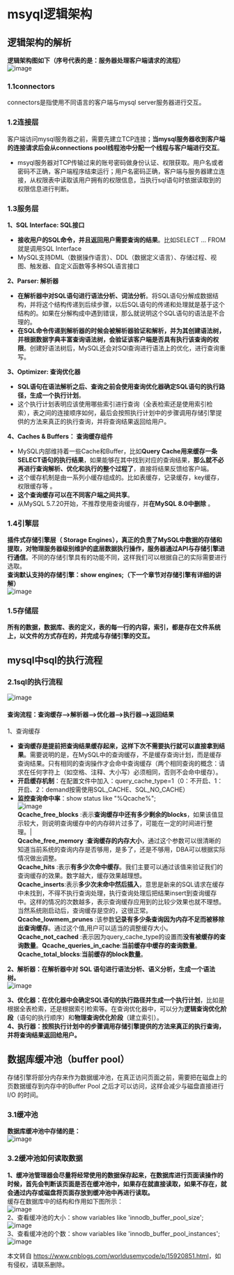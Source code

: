 msyql逻辑架构
=========

逻辑架构的解析
-------

**逻辑架构图如下（序号代表的是：服务器处理客户端请求的流程）**  
![image](https://img2022.cnblogs.com/blog/2345397/202202/2345397-20220221214758434-1320760982.png)

### 1.1connectors

connectors是指使用不同语言的客户端与mysql server服务器进行交互。

### 1.2连接层

客户端访问mysql服务器之前，需要先建立TCP连接；**当mysql服务器收到客户端的连接请求后会从connections pool线程池中分配一个线程与客户端进行交互**。

*   msyql服务器对TCP传输过来的账号密码做身份认证、权限获取。用户名或者密码不正确，客户端程序结束运行；用户名密码正确，客户端与服务器建立连接，从权限表中读取该用户拥有的权限信息，当执行sql语句时依据读取到的权限信息进行判断。

### 1.3服务层

**1、SQL Interface: SQL接口**

*   **接收用户的SQL命令，并且返回用户需要查询的结果**。比如SELECT ... FROM就是调用SQL Interface
*   MySQL支持DML（数据操作语言）、DDL（数据定义语言）、存储过程、视图、触发器、自定义函数等多种SQL语言接口

**2、Parser: 解析器**

*   **在解析器中对SQL语句进行语法分析、词法分析**。将SQL语句分解成数据结构，并将这个结构传递到后续步骤，以后SQL语句的传递和处理就是基于这个结构的。如果在分解构成中遇到错误，那么就说明这个SQL语句的语法是不合理的。
*   **在SQL命令传递到解析器的时候会被解析器验证和解析，并为其创建语法树，并根据数据字典丰富查询语法树，会验证该客户端是否具有执行该查询的权限**。创建好语法树后，MySQL还会对SQl查询进行语法上的优化，进行查询重写。

**3、Optimizer: 查询优化器**

*   **SQL语句在语法解析之后、查询之前会使用查询优化器确定SQL语句的执行路径，生成一个执行计划**。
*   这个执行计划表明应该使用哪些索引进行查询（全表检索还是使用索引检索），表之间的连接顺序如何，最后会按照执行计划中的步骤调用存储引擎提供的方法来真正的执行查询，并将查询结果返回给用户。

**4、Caches & Buffers： 查询缓存组件**

*   MySQL内部维持着一些Cache和Buffer，比如**Query Cache用来缓存一条SELECT语句的执行结果**，如果能够在其中找到对应的查询结果，**那么就不必再进行查询解析、优化和执行的整个过程了**，直接将结果反馈给客户端。
*   这个缓存机制是由一系列小缓存组成的。比如表缓存，记录缓存，key缓存，权限缓存等 。
*   **这个查询缓存可以在不同客户端之间共享**。
*   从MySQL 5.7.20开始，不推荐使用查询缓存，并**在MySQL 8.0中删除** 。

### 1.4引擎层

**插件式存储引擎层（ Storage Engines），真正的负责了MySQL中数据的存储和提取，对物理服务器级别维护的底层数据执行操作，服务器通过API与存储引擎进行通信**。不同的存储引擎具有的功能不同，这样我们可以根据自己的实际需要进行选取。  
**查询默认支持的存储引擎：show engines;（下一个章节对存储引擎有详细的讲解）**  
![image](https://img2022.cnblogs.com/blog/2345397/202202/2345397-20220221230308177-135977349.png)

### 1.5存储层

**所有的数据，数据库、表的定义，表的每一行的内容，索引，都是存在文件系统上，以文件的方式存在的，并完成与存储引擎的交互。**

mysql中sql的执行流程
--------------

### 2.1sql的执行流程

![image](https://img2022.cnblogs.com/blog/2345397/202202/2345397-20220221231132235-1784731524.png)

#### 查询流程：查询缓存-->解析器-->优化器-->执行器-->返回结果

1、查询缓存

*   **查询缓存是提前把查询结果缓存起来，这样下次不需要执行就可以直接拿到结果**。需要说明的是，在MySQL中的查询缓存，不是缓存查询计划，而是缓存查询结果。只有相同的查询操作才会命中查询缓存（两个相同查询的概念：请求在任何字符上（如空格、注释、大小写）必须相同，否则不会命中缓存）。
*   **开启缓存机制**：在配置文件中加入：query\_cache\_type=1（0：不开启、1：开启、2：demand按需使用SQL\_CACHE、SQL\_NO\_CACHE）
*   **监控查询命中率**：show status like "%Qcache%";  
    ![image](https://img2022.cnblogs.com/blog/2345397/202202/2345397-20220221232323327-1136970123.png)  
    **Qcache\_free\_blocks** :表示**查询缓存中还有多少剩余的blocks**，如果该值显示较大，则说明查询缓存中的内存碎片过多了，可能在一定的时间进行整理。|  
    **Qcache\_free\_memory** :**查询缓存的内存大小**，通过这个参数可以很清晰的知道当前系统的查询内存是否够用，是多了，还是不够用，DBA可以根据实际情况做出调整。  
    **Qcache\_hits** :表示**有多少次命中缓存**。我们主要可以通过该值来验证我们的查询缓存的效果。数字越大，缓存效果越理想。  
    **Qcache\_inserts**:表示**多少次未命中然后插入**，意思是新来的SQL请求在缓存中未找到，不得不执行查询处理，执行查询处理后把结果insert到查询缓存中。这样的情况的次数越多，表示查询缓存应用到的比较少效果也就不理想。当然系统刚启动后，查询缓存是空的，这很正常。  
    **Qcache\_lowmem\_prunes** :该参数**记录有多少条查询因为内存不足而被移除出查询缓存**。通过这个值,用户可以适当的调整缓存大小。  
    **Qcache\_not\_cached** :表示因为query\_cache\_type的设置而**没有被缓存的查询数量**。**Qcache\_queries\_in\_cache**:**当前缓存中缓存的查询数量**。  
    **Qcache\_total\_blocks**:**当前缓存的block数量**。

**2、解析器：在解析器中对 SQL 语句进行语法分析、语义分析，生成一个语法树。**  
![image](https://img2022.cnblogs.com/blog/2345397/202202/2345397-20220221233502352-576074538.png)

**3、优化器：在优化器中会确定SQL语句的执行路径并生成一个执行计划**，比如是根据全表检索，还是根据索引检索等。在查询优化器中，可以分为**逻辑查询优化阶段**（语句的执行顺序）和**物理查询优化阶段**（建立索引）。  
**4、执行器：按照执行计划中的步骤调用存储引擎提供的方法来真正的执行查询，并将查询结果返回给用户。**

数据库缓冲池（buffer pool）
-------------------

存储引擎将部分内存来作为数据缓冲池，在真正访问页面之前，需要把在磁盘上的页数据缓存到内存中的Buffer Pool 之后才可以访问，这样会减少与磁盘直接进行 I/O 的时间。

### 3.1缓冲池

**数据库缓冲池中存储的是：**  
![image](https://img2022.cnblogs.com/blog/2345397/202202/2345397-20220221235736422-1980106373.png)

### 3.2缓冲池如何读取数据

**1、缓冲池管理器会尽量将经常使用的数据保存起来，在数据库进行页面读操作的时候，首先会判断该页面是否在缓冲池中，如果存在就直接读取，如果不存在，就会通过内存或磁盘将页面存放到缓冲池中再进行读取。**  
缓存在数据库中的结构和作用如下图所示：  
![image](https://img2022.cnblogs.com/blog/2345397/202202/2345397-20220221235936182-1195404917.png)  
2、查看缓冲池的大小：show variables like 'innodb\_buffer\_pool\_size';  
![image](https://img2022.cnblogs.com/blog/2345397/202202/2345397-20220222000104602-373580130.png)  
3、查看缓冲池的个数：show variables like 'innodb\_buffer\_pool\_instances';  
![image](https://img2022.cnblogs.com/blog/2345397/202202/2345397-20220222000151911-1771348221.png)

本文转自 <https://www.cnblogs.com/worldusemycode/p/15920851.html>，如有侵权，请联系删除。